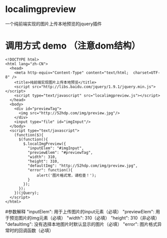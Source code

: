 # localimgpreview
一个纯前端实现的图片上传本地预览的jquery插件

# 调用方式 demo （注意dom结构）
	<!DOCTYPE html>
	<html lang="zh-CN">
	  <head>
	    <meta http-equiv="Content-Type" content="text/html;  charset=UTF-8" />
	    <title>纯前端实现图片上传本地预览</title>
	    <script src="http://libs.baidu.com/jquery/1.9.1/jquery.min.js"></script>
	    <script type="text/javascript" src="localimgpreview.js"></script>
	  </head>
	  <body>
	    <div id="previewTag">
	      <img src="http://52hdp.com/img/preview.jpg"/>
	    </div>
	    <input type="file" id="imgInput"/>
	  </body>
	  <script type="text/javascript">
	    (function($){
	      $(function(){
	        $.localImgPreview({
	          "inputElem": "#imgInput",
	          "previewElem": "#previewTag",
	          "width": 310,
	          "height": 310,
	          "defaultImg": "http://52hdp.com/img/preview.jpg",
	          "error": function(){
	              alert('图片格式常，请检查！');
	          }
	        });
	      });
	    })(jQuery);
	  </script>
	</html>

#参数解释
	"inputElem": 用于上传图片的input元素（必填）
    "previewElem": 用于预览图片的img元素（必填）
    "width": 310（必填）
    "height": 310（非必填）
    "defaultImg": 没有选择本地图片时默认显示的图片（必填）
    "error": 图片格式异常时的回调函数（必填）